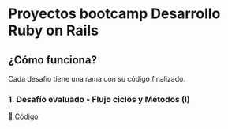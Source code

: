 # Proyectos bootcamp Desarrollo Ruby on Rails

## ¿Cómo funciona?

Cada desafío tiene una rama con su código finalizado.

### 1. Desafío evaluado - Flujo ciclos y Métodos (I)

[📝 Código](https://github.com/rohmedina/desafios_RUBY/tree/1_desafio_flujo_ciclos_metodos)

